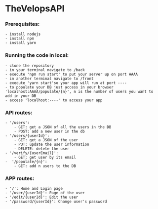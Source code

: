 # TheVelopsAPI
### Prerequisites:
    - install nodejs
    - install npm
    - install yarn

### Running the code in local:
    - clone the repository
    - in your terminal navigate to /back
    - execute 'npm run start' to put your server up on port AAAA
    - in another terminal navigate to /front
    - execute 'yarn start'so your app will run at port ----
    - to populate your DB just access in your browser 'localhost:AAAA/populate/{n}', n is the number of users you want to add in your DB
    - access 'localhost:----' to access your app
    
### API routes:
    - '/users':
        - GET: get a JSON of all the users in the DB
        - POST: add a new user in the db
    - '/users/{userId}':
        - GET: get a JSON of the user 
        - PUT: update the user information
        - DELETE: delete the user
    - '/verify/{userEmail}':
        - GET: get user by its email
    -  '/populate/{n}':
        - GET: add n users to the DB
        
### APP routes:
    - '/': Home and Login page
    - '/user/{userId}': Page of the user
    - '/edit/{userId}': Edit the user
    - '/password/{userId}': Change user's password
